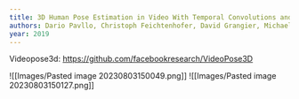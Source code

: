 ```yaml
---
title: 3D Human Pose Estimation in Video With Temporal Convolutions and Semi-Supervised Training
authors: Dario Pavllo, Christoph Feichtenhofer, David Grangier, Michael Auli
year: 2019
---
```


Videopose3d: https://github.com/facebookresearch/VideoPose3D

![[Images/Pasted image 20230803150049.png]]
![[Images/Pasted image 20230803150127.png]]



